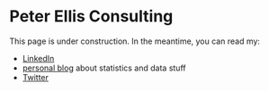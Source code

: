 # Peter Ellis Consulting

This page is under construction.  In the meantime, you can read my:

- [LinkedIn](https://www.linkedin.com/in/peter-ellis-27929737/)
- [personal blog](https://ellisp.github.io) about statistics and data stuff
- [Twitter](https://twitter.com/ellis2013nz)
